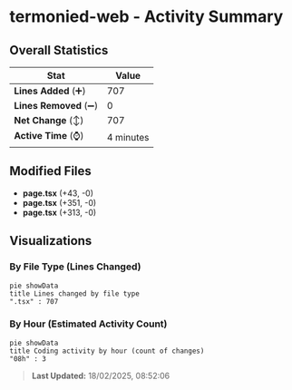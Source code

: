 # termonied-web - Activity Summary 

## Overall Statistics

| Stat                   | Value                                                             |
| ---------------------- | ----------------------------------------------------------------- |
| **Lines Added** (➕)   | 707                                          |
| **Lines Removed** (➖) | 0                                        |
| **Net Change** (↕)    | 707                |
| **Active Time** (⌚)   | 4 minutes |


## Modified Files
- **page.tsx** (+43, -0)
- **page.tsx** (+351, -0)
- **page.tsx** (+313, -0)

## Visualizations

### By File Type (Lines Changed)

```mermaid
pie showData
title Lines changed by file type
".tsx" : 707
```

### By Hour (Estimated Activity Count)

```mermaid
pie showData
title Coding activity by hour (count of changes)
"08h" : 3
```


> **Last Updated:** 18/02/2025, 08:52:06